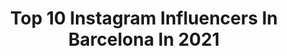 ---
title: Top 10 Instagram Influencers In Barcelona In 2021
description: >-
  Find top Instagram influencers in Barcelona in 2021. Most popular hashtags: #ad #igersbarcelona #excellent.
platform: Instagram
hits: 2010
text_top: Discover the top-rated Instagram accounts on inBeat.
text_bottom: inBeat aggregates 2010 Instagram influencers like this in Barcelona, Spain for you to work with.
profiles:
  - username: "patriquiles"
    fullname: >-
      Patricia Quiles
    bio: >-
      Barcelona
    location: "Spain"
    followers: 2672
    engagement: 4020
    commentsToLikes: 0.084009
    id: ck5zt5c7wzrjr0i14gzcduh9h
    verified: false
    hashtags: "#pic"
  - username: "anettagil"
    fullname: >-
      Anna Gil
    bio: >-
      Barcelona
    location: "Spain"
    followers: 2726
    engagement: 1922
    commentsToLikes: 0.079751
    id: ckap4sxxm8q960i78ihibm9gk
    verified: false
    hashtags: ""
  - username: "martta.roa"
    fullname: >-
      𝑴𝑨𝑹𝑻𝑨 𝑹𝑶𝑨
    bio: >-
      Barcelona
    location: "Spain"
    followers: 12164
    engagement: 1357
    commentsToLikes: 0.016486
    id: ck5zzqc9ic8c60i14si9u6lkt
    verified: false
    hashtags: "#summervibes, #3yearsago, #couplegoals, #forever"
  - username: "claudiaruizx"
    fullname: >-
      soy todo lo que aquí no verás✨
    bio: >-
      ;barcelona
    location: "Spain"
    followers: 11955
    engagement: 1773
    commentsToLikes: 0.011098
    id: ck15uastum9ge0i191mumhtb7
    verified: false
    hashtags: ""
  - username: "lipina"
    fullname: >-
      Valeria Lipina
    bio: >-
      Barcelona
    location: "Spain"
    followers: 46265
    engagement: 2733
    commentsToLikes: 0.006331
    id: ck5zl3s5xkojv0i145dzh9cf9
    verified: false
    hashtags: ""
  - username: "albamiro1"
    fullname: >-
      Alba Miró
    bio: >-
      barcelona
    location: "Spain"
    followers: 125112
    engagement: 560
    commentsToLikes: 0.007181
    id: ck5hfo6dqyfvp0i11zzhem5ri
    verified: false
    hashtags: "#d2family, #valentinovoceviva, #dsquared2, #ad"
  - username: "isaaadelpaniii"
    fullname: >-
      Isabella⚡️
    bio: >-
      Barcelona
    location: "Spain"
    followers: 2205
    engagement: 1779
    commentsToLikes: 0.044281
    id: ckap5jbp1bxwd0i78jt4iqock
    verified: false
    hashtags: "#film"
  - username: "moniq_____"
    fullname: >-
      MONICA
    bio: >-
      barcelona
    location: "Spain"
    followers: 11908
    engagement: 372
    commentsToLikes: 0.043092
    id: ck8tcdpsvz4nc0j78h8j0n9ql
    verified: false
    hashtags: "#minimalalert, #rsa, #nature, #igersbarcelona"
  - username: "jaanaaa16"
    fullname: >-
      jjana perez 🤍
    bio: >-
      barcelona
    location: "Spain"
    followers: 2233
    engagement: 21016
    commentsToLikes: 0.035480
    id: ck5c76ekt6wr30i11oyv2xs47
    verified: false
    hashtags: "#ad, #liveinlevis, #levis, #shein"
  - username: "alecontreraass"
    fullname: >-
      ALEJANDRA CONTRERAS
    bio: >-
      Barcelona,Spain.
    location: "Spain"
    followers: 3348
    engagement: 2719
    commentsToLikes: 0.150105
    id: ck5zmu52rn8b80i14e22wz9ew
    verified: false
    hashtags: ""
---